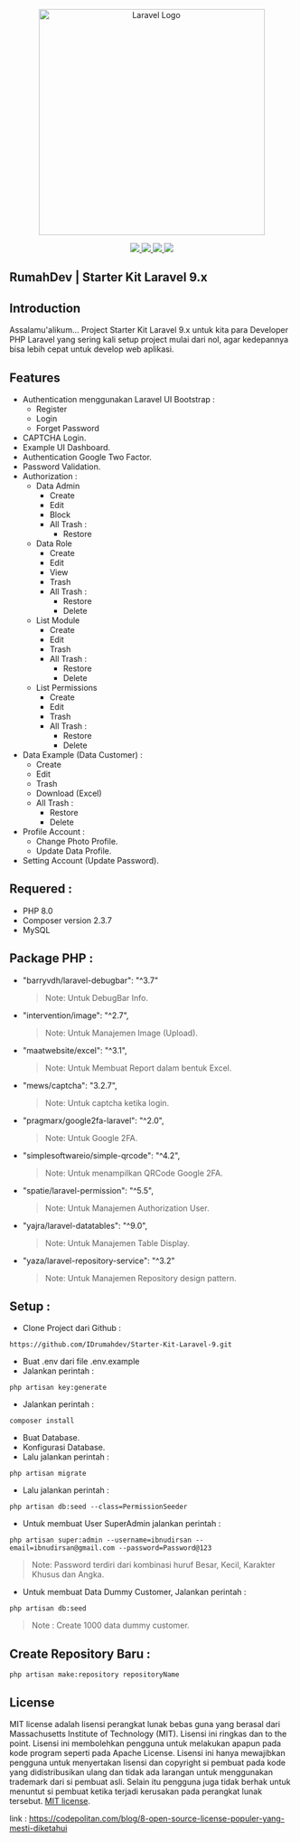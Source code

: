 <p align="center"><a href="https://laravel.com" target="_blank"><img src="https://raw.githubusercontent.com/ibnudirsan/art/main/laravel-logolockup-cmyk-red.png" width="400" alt="Laravel Logo"></a></p>

<p align="center">
<a href="https://github.com/IDrumahdev/Starter-Kit-Laravel-9"><img src="https://img.shields.io/github/v/release/ibnudirsan/Starter-Kit-Laravel-9?style=plastic">
</a><a href="https://github.com/IDrumahdev/Starter-Kit-Laravel-9"><img src="https://img.shields.io/github/last-commit/ibnudirsan/Starter-Kit-Laravel-9?style=plastic">
 </a><a href="https://github.com/IDrumahdev/Starter-Kit-Laravel-9"><img src="https://img.shields.io/github/forks/ibnudirsan/Starter-Kit-Laravel-9?style=plastic">
 </a><a href="https://github.com/IDrumahdev/Starter-Kit-Laravel-9"><img src="https://img.shields.io/github/downloads/ibnudirsan/Starter-Kit-Laravel-9/total?style=plastic">
 </a>
</p>

## RumahDev | Starter Kit Laravel 9.x

## Introduction
Assalamu'alikum...
Project Starter Kit Laravel 9.x untuk kita para Developer PHP Laravel yang sering kali setup project mulai dari nol, agar kedepannya bisa lebih cepat untuk develop web aplikasi.

## Features

- Authentication menggunakan Laravel UI Bootstrap :
    *   Register
    *   Login
    *   Forget Password
- CAPTCHA Login.
- Example UI Dashboard.
- Authentication Google Two Factor.
- Password Validation.
- Authorization :
    *   Data Admin
        * Create
        * Edit
        * Block
        * All Trash :
            * Restore
    *   Data Role
        * Create
        * Edit
        * View
        * Trash
        * All Trash :
            * Restore
            * Delete
    *   List Module
        * Create
        * Edit
        * Trash
        * All Trash :
            * Restore
            * Delete
    *   List Permissions
        * Create
        * Edit
        * Trash
        * All Trash :
            * Restore
            * Delete
 - Data Example (Data Customer) :
    * Create
    * Edit
    * Trash
    * Download (Excel)
    * All Trash :
        * Restore
        * Delete
 - Profile Account :
    * Change Photo Profile.
    * Update Data Profile.
 - Setting Account (Update Password).

    
## Requered :
- PHP 8.0
- Composer version 2.3.7
- MySQL

## Package PHP :
- "barryvdh/laravel-debugbar": "^3.7"
    > Note: Untuk DebugBar Info.
- "intervention/image": "^2.7",
    > Note: Untuk Manajemen Image (Upload).
- "maatwebsite/excel": "^3.1",
    > Note: Untuk Membuat Report dalam bentuk Excel.
- "mews/captcha": "3.2.7",
    > Note: Untuk captcha ketika login.
- "pragmarx/google2fa-laravel": "^2.0",
    > Note: Untuk Google 2FA.  
- "simplesoftwareio/simple-qrcode": "^4.2",
    > Note: Untuk menampilkan QRCode Google 2FA.  
- "spatie/laravel-permission": "^5.5",
    > Note: Untuk Manajemen Authorization User.
- "yajra/laravel-datatables": "^9.0",
    > Note: Untuk Manajemen Table Display.
- "yaza/laravel-repository-service": "^3.2"
    > Note: Untuk Manajemen Repository design pattern.

## Setup :

- Clone Project dari Github :
```shell
https://github.com/IDrumahdev/Starter-Kit-Laravel-9.git
```

- Buat .env dari file .env.example
- Jalankan perintah :
```shell
php artisan key:generate
```
- Jalankan perintah :
```shell
composer install
```
- Buat Database.
- Konfigurasi Database.
- Lalu jalankan perintah :
```shell
php artisan migrate
```

- Lalu jalankan perintah :
```shell
php artisan db:seed --class=PermissionSeeder
```
- Untuk membuat User SuperAdmin jalankan perintah :
```shell
php artisan super:admin --username=ibnudirsan --email=ibnudirsan@gmail.com --password=Password@123
```
> Note: Password terdiri dari kombinasi huruf Besar, Kecil, Karakter Khusus dan Angka.

- Untuk membuat Data Dummy Customer, Jalankan perintah :
```shell
php artisan db:seed
```
> Note : Create 1000 data dummy customer.


## Create Repository Baru :
```shell
php artisan make:repository repositoryName 
```

## License

MIT license adalah lisensi perangkat lunak bebas guna yang berasal dari Massachusetts Institute of Technology (MIT). Lisensi ini ringkas dan to the point. Lisensi ini membolehkan pengguna untuk melakukan apapun pada kode program seperti pada Apache License. Lisensi ini hanya mewajibkan pengguna untuk menyertakan lisensi dan copyright si pembuat pada kode yang didistribusikan ulang dan tidak ada larangan untuk menggunakan trademark dari si pembuat asli. Selain itu pengguna juga tidak berhak untuk menuntut si pembuat ketika terjadi kerusakan pada perangkat lunak tersebut.
[MIT license](https://opensource.org/licenses/MIT).

link : https://codepolitan.com/blog/8-open-source-license-populer-yang-mesti-diketahui
